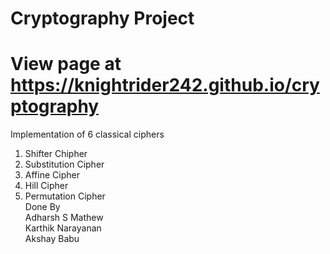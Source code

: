 # Cryptography Project<br/>

# View page at  https://knightrider242.github.io/cryptography
Implementation of 6 classical ciphers
1. Shifter Chipher
2. Substitution Cipher
3. Affine Cipher
4. Hill Cipher
5. Permutation Cipher<br/>
Done By <br/>
Adharsh S Mathew<br/>
Karthik Narayanan<br/>
Akshay Babu<br/>


